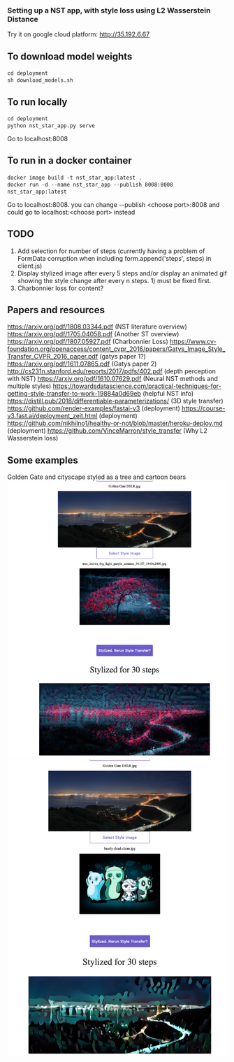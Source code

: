 ### Setting up a NST app, with style loss using L2 Wasserstein Distance

Try it on google cloud platform: http://35.192.6.67

## To download model weights
```
cd deployment
sh download_models.sh
```

## To run locally
```
cd deployment
python nst_star_app.py serve
```
Go to localhost:8008

## To run in a docker container
```
docker image build -t nst_star_app:latest .
docker run -d --name nst_star_app --publish 8008:8008 nst_star_app:latest 
```
Go to localhost:8008. you can change --publish \<choose port>:8008 and could go to localhost:\<choose port> instead

## TODO
1) Add selection for number of steps (currently having a problem of FormData corruption when including form.append('steps', steps) in client.js)
2) Display stylized image after every 5 steps and/or display an animated gif showing the style change after every n steps. 1) must be fixed first.
3) Charbonnier loss for content?

## Papers and resources
https://arxiv.org/pdf/1808.03344.pdf (NST literature overview)
https://arxiv.org/pdf/1705.04058.pdf (Another ST overview)
https://arxiv.org/pdf/1807.05927.pdf (Charbonnier Loss)
https://www.cv-foundation.org/openaccess/content_cvpr_2016/papers/Gatys_Image_Style_Transfer_CVPR_2016_paper.pdf (gatys paper 1?)
https://arxiv.org/pdf/1611.07865.pdf (Gatys paper 2)
http://cs231n.stanford.edu/reports/2017/pdfs/402.pdf (depth perception with NST)
https://arxiv.org/pdf/1610.07629.pdf (Neural NST methods and multiple styles)
https://towardsdatascience.com/practical-techniques-for-getting-style-transfer-to-work-19884a0d69eb (helpful NST info)
https://distill.pub/2018/differentiable-parameterizations/ (3D style transfer)
https://github.com/render-examples/fastai-v3 (deployment)
https://course-v3.fast.ai/deployment_zeit.html (deployment)
https://github.com/nikhilno1/healthy-or-not/blob/master/heroku-deploy.md (deployment)
https://github.com/VinceMarron/style_transfer (Why L2 Wasserstein loss)


## Some examples
Golden Gate and cityscape styled as a tree and cartoon bears
![Alt text](/images/ex1.png?raw=true "Optional Title")
![Alt text](/images/ex2.png?raw=true "Optional Title")
